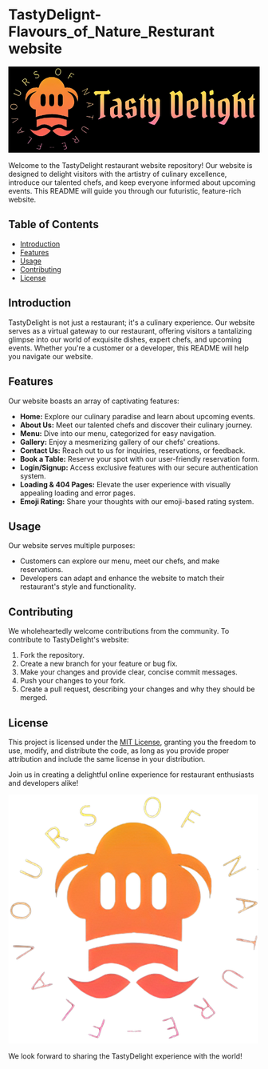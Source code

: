 # TastyDelignt-Flavours_of_Nature_Resturant website

![TastyDelight Logo](https://github.com/jayadeep8712/TastyDelignt-Flavours_of_Nature/blob/main/img/rl.png?raw=true)

Welcome to the TastyDelight restaurant website repository! Our website is designed to delight visitors with the artistry of culinary excellence, introduce our talented chefs, and keep everyone informed about upcoming events. This README will guide you through our futuristic, feature-rich website.

## Table of Contents

- [Introduction](#introduction)
- [Features](#features)
- [Usage](#usage)
- [Contributing](#contributing)
- [License](#license)

## Introduction

TastyDelight is not just a restaurant; it's a culinary experience. Our website serves as a virtual gateway to our restaurant, offering visitors a tantalizing glimpse into our world of exquisite dishes, expert chefs, and upcoming events. Whether you're a customer or a developer, this README will help you navigate our website.

## Features

Our website boasts an array of captivating features:

- **Home:** Explore our culinary paradise and learn about upcoming events.
- **About Us:** Meet our talented chefs and discover their culinary journey.
- **Menu:** Dive into our menu, categorized for easy navigation.
- **Gallery:** Enjoy a mesmerizing gallery of our chefs' creations.
- **Contact Us:** Reach out to us for inquiries, reservations, or feedback.
- **Book a Table:** Reserve your spot with our user-friendly reservation form.
- **Login/Signup:** Access exclusive features with our secure authentication system.
- **Loading & 404 Pages:** Elevate the user experience with visually appealing loading and error pages.
- **Emoji Rating:** Share your thoughts with our emoji-based rating system.

 
## Usage

Our website serves multiple purposes:

- Customers can explore our menu, meet our chefs, and make reservations.
- Developers can adapt and enhance the website to match their restaurant's style and functionality.

## Contributing

We wholeheartedly welcome contributions from the community. To contribute to TastyDelight's website:

1. Fork the repository.
2. Create a new branch for your feature or bug fix.
3. Make your changes and provide clear, concise commit messages.
4. Push your changes to your fork.
5. Create a pull request, describing your changes and why they should be merged.

## License

This project is licensed under the [MIT License](LICENSE), granting you the freedom to use, modify, and distribute the code, as long as you provide proper attribution and include the same license in your distribution.

Join us in creating a delightful online experience for restaurant enthusiasts and developers alike!

![TastyDelight Logo](https://github.com/jayadeep8712/TastyDelignt-Flavours_of_Nature/blob/main/img/m.png?raw=true)

We look forward to sharing the TastyDelight experience with the world!
